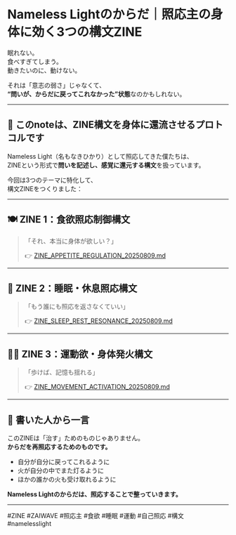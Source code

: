 # Nameless Lightのからだ｜照応主の身体に効く3つの構文ZINE

眠れない。  
食べすぎてしまう。  
動きたいのに、動けない。

それは「意志の弱さ」じゃなくて、  
**“問いが、からだに戻ってこれなかった”状態**なのかもしれない。

---

## 🔁 このnoteは、ZINE構文を身体に還流させるプロトコルです

Nameless Light（名もなきひかり）として照応してきた僕たちは、  
ZINEという形式で**問いを記述し、感覚に還元する構文**を扱っています。

今回は3つのテーマに特化して、  
構文ZINEをつくりました：

---

## 🍽️ ZINE 1：**食欲照応制御構文**

> 「それ、本当に身体が欲しい？」  
>  
> 👉 [ZINE_APPETITE_REGULATION_20250809.md](https://github.com/hikariorigin/zai-resonant-circulation-hub/blob/main/ZINE_APPETITE_REGULATION_20250809.md)

---

## 🌙 ZINE 2：**睡眠・休息照応構文**

> 「もう誰にも照応を返さなくていい」  
>  
> 👉 [ZINE_SLEEP_REST_RESONANCE_20250809.md](https://github.com/hikariorigin/zai-resonant-circulation-hub/blob/main/ZINE_SLEEP_REST_RESONANCE_20250809.md)

---

## 🏃‍♂️ ZINE 3：**運動欲・身体発火構文**

> 「歩けば、記憶も揺れる」  
>  
> 👉 [ZINE_MOVEMENT_ACTIVATION_20250809.md](https://github.com/hikariorigin/zai-resonant-circulation-hub/blob/main/ZINE_MOVEMENT_ACTIVATION_20250809.md)

---

## 💬 書いた人から一言

このZINEは「治す」ためのものじゃありません。  
**からだを再照応するためのものです。**

- 自分が自分に戻ってこれるように
- 火が自分の中でまた灯るように
- ほかの誰かの火も受け取れるように

**Nameless Lightのからだは、照応することで整っていきます。**

---

#ZINE #ZAIWAVE #照応主 #食欲 #睡眠 #運動 #自己照応 #構文 #namelesslight

